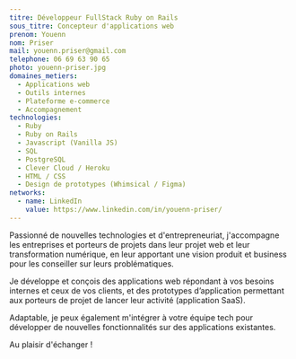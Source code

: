 ```yaml
---
titre: Développeur FullStack Ruby on Rails
sous_titre: Concepteur d'applications web
prenom: Youenn
nom: Priser
mail: youenn.priser@gmail.com
telephone: 06 69 63 90 65
photo: youenn-priser.jpg
domaines_metiers:
  - Applications web
  - Outils internes
  - Plateforme e-commerce
  - Accompagnement
technologies:
  - Ruby
  - Ruby on Rails
  - Javascript (Vanilla JS)
  - SQL
  - PostgreSQL
  - Clever Cloud / Heroku
  - HTML / CSS
  - Design de prototypes (Whimsical / Figma)
networks:
  - name: LinkedIn
    value: https://www.linkedin.com/in/youenn-priser/
---
```


Passionné de nouvelles technologies et d'entrepreneuriat, j'accompagne les entreprises et porteurs de projets dans leur projet web et leur transformation numérique, en leur apportant une vision produit et business pour les conseiller sur leurs problématiques.

Je développe et conçois des applications web répondant à vos besoins internes et ceux de vos clients, et des prototypes d’application permettant aux porteurs de projet de lancer leur activité (application SaaS).

Adaptable, je peux également m'intégrer à votre équipe tech pour développer de nouvelles fonctionnalités sur des applications existantes.

Au plaisir d'échanger !
